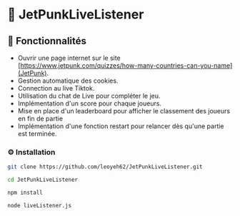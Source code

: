 ﻿# 🔴 JetPunkLiveListener

## 🚀 Fonctionnalités

- Ouvrir une page internet sur le site [https://www.jetpunk.com/quizzes/how-many-countries-can-you-name](JetPunk).
- Gestion automatique des cookies.
- Connection au live Tiktok.
- Utilisation du chat de Live pour compléter le jeu.
- Implémentation d'un score pour chaque joueurs.
- Mise en place d'un leaderboard pour afficher le classement des joueurs en fin de partie
- Implémentation d'une fonction restart pour relancer dès qu'une partie est terminée.

### ⚙️ Installation

```bash
git clone https://github.com/leoyeh62/JetPunkLiveListener.git

cd JetPunkLiveListener

npm install

node liveListener.js




```
